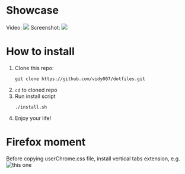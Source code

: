 # Showcase
Video:
![](docs/vid.gif)
Screenshot:
![](https://i.imgur.com/VMngV1N.png)
# How to install
1. Clone this repo:
    ```shell
    git clone https://github.com/vidy007/dotfiles.git
    ```
2. ```cd``` to cloned repo
3. Run install script
    ```
    ./install.sh
    ```
4. Enjoy your life!
# Firefox moment
Before copying userChrome.css file, install vertical tabs extension, e.g. ![this one](https://addons.mozilla.org/en-US/firefox/addon/sidetabs/)
